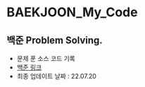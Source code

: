 # BAEKJOON_My_Code

## 백준 Problem Solving. 
- 문제 푼 소스 코드 기록
- [백준 링크](https://www.acmicpc.net/)
- 최종 업데이트 날짜 : 22.07.20